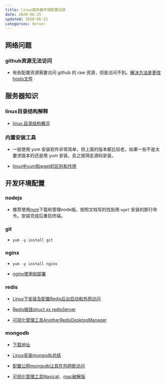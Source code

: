 ```yaml
---
title: linux服务器环境配置记录
date: 2020-06-25
updated: 2020-06-25
categories: Server
---
```


## 网络问题

### github资源无法访问

- 有些配置资源需要访问 github 的 raw 资源，但是访问不到。[解决方法是更改hosts文件](https://blog.csdn.net/qq_38232598/article/details/91346392)

## 服务器知识

### linux目录结构解释

- [linux.目录结构概况](../Data/linux.目录结构概况.png)

### 内置安装工具

- 一般使用 yum 安装软件非常简单，但上面的版本都比较老，如果一些不是太要求版本的还是用 yum 安装，反之就得走源码安装。

- [linux中yum和wget的区别和作用](https://blog.csdn.net/shenhaiyushitiaoyu/article/details/90341059)

## 开发环境配置

### nodejs

- 推荐使用[nvm](https://github.com/nvm-sh/nvm)下载和管理node版。按照文档写的找到用 `wget` 安装的那行命令。安装完成后重启终端。

### git

- `yum -y install git`

### nginx

- `yum -y install nginx`

- [nginx使用和部署](https://github.com/haiweilian/blog/blob/master/Server/nginx使用和部署.md)

### redis

- [Linux下安装及配置Redis后台启动和外网访问](https://blog.csdn.net/qq_38795029/article/details/80768664)

- [Redis报错struct xx redisServer](https://blog.csdn.net/realize_dream/article/details/106483499)

- [可视化管理工具AnotherRedisDesktopManager](https://gitee.com/qishibo/AnotherRedisDesktopManager)

### mongodb

- [下载地址](https://www.mongodb.com/try/download/community)

- [Linux安装mongodb总结](https://www.cnblogs.com/lemon-flm/p/11052449.html)

- [配置公网mongodb让其在外网能访问](https://www.jianshu.com/p/fc9cda52f49d)

- [可视化管理工具Navicat](http://www.navicat.com.cn)、[mac破解版](https://xclient.info/s/navicat-premium.html)
